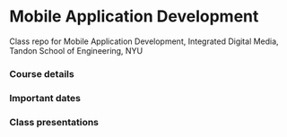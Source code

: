 # Mobile Application Development
Class repo for Mobile Application Development, Integrated Digital Media, Tandon School of Engineering, NYU

### Course details

### Important dates

### Class presentations

